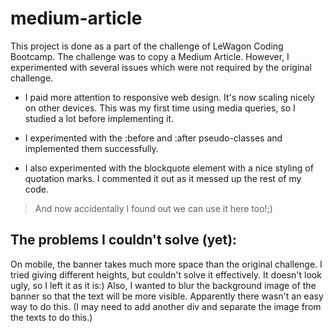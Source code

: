 # medium-article
This project is done as a part of the challenge of LeWagon Coding Bootcamp. The challenge was to copy a Medium Article. However, I experimented with several issues which were not 
required by the original challenge.

* I paid more attention to responsive web design. It's now scaling nicely on other devices. This was my first time using media queries, so I studied a lot before implementing it.

* I experimented with the :before and :after pseudo-classes and implemented them successfully.

* I also experimented with the blockquote element with a nice styling of quotation marks. I commented it out as it messed up the rest of my code. 
<blockquote> And now accidentally I found out we can use it here too!;) </blockquote>

## The problems I couldn't solve (yet):

On mobile, the banner takes much more space than the original challenge. I tried giving different heights, but couldn't solve it effectively. It doesn't look ugly, so I left it as it is:)
Also, I wanted to blur the background image of the banner so that the text will be more visible. Apparently there wasn't an easy way to do this. (I may need to add another div and
separate the image from the texts to do this.)
